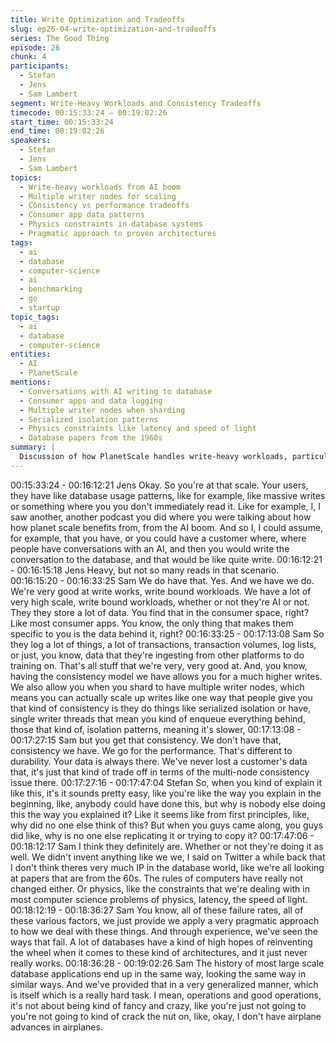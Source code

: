 ```yaml
---
title: Write Optimization and Tradeoffs
slug: ep26-04-write-optimization-and-tradeoffs
series: The Good Thing
episode: 26
chunk: 4
participants:
  - Stefan
  - Jens
  - Sam Lambert
segment: Write-Heavy Workloads and Consistency Tradeoffs
timecode: 00:15:33:24 – 00:19:02:26
start_time: 00:15:33:24
end_time: 00:19:02:26
speakers:
  - Stefan
  - Jens
  - Sam Lambert
topics:
  - Write-heavy workloads from AI boom
  - Multiple writer nodes for scaling
  - Consistency vs performance tradeoffs
  - Consumer app data patterns
  - Physics constraints in database systems
  - Pragmatic approach to proven architectures
tags:
  - ai
  - database
  - computer-science
  - ai
  - benchmarking
  - go
  - startup
topic_tags:
  - ai
  - database
  - computer-science
entities:
  - AI
  - PlanetScale
mentions:
  - Conversations with AI writing to database
  - Consumer apps and data logging
  - Multiple writer nodes when sharding
  - Serialized isolation patterns
  - Physics constraints like latency and speed of light
  - Database papers from the 1960s
summary: |
  Discussion of how PlanetScale handles write-heavy workloads, particularly from AI applications, and the consistency tradeoffs they make for performance. Sam explains their pragmatic approach rooted in fundamental computer science principles rather than attempting to reinvent database architecture.
---
```


00:15:33:24 - 00:16:12:21
Jens
Okay. So you're at that scale. Your users, they have like database usage patterns, like for
example, like massive writes or something where you you don't immediately read it. Like for
example, I, I saw another, another podcast you did where you were talking about how how
planet scale benefits from, from the AI boom. And so I, I could assume, for example, that you
have, or you could have a customer where, where people have conversations with an AI, and
then you would write the conversation to the database, and that would be like quite write.
00:16:12:21 - 00:16:15:18
Jens
Heavy, but not so many reads in that scenario.
00:16:15:20 - 00:16:33:25
Sam
We do have that. Yes. And we have we do. We're very good at write works, write bound
workloads. We have a lot of very high scale, write bound workloads, whether or not they're AI or
not. They they store a lot of data. You find that in the consumer space, right? Like most
consumer apps. You know, the only thing that makes them specific to you is the data behind it,
right?
00:16:33:25 - 00:17:13:08
Sam
So they log a lot of things, a lot of transactions, transaction volumes, log lists, or just, you know,
data that they're ingesting from other platforms to do training on. That's all stuff that we're very,
very good at. And, you know, having the consistency model we have allows you for a much
higher writes. We also allow you when you shard to have multiple writer nodes, which means
you can actually scale up writes like one way that people give you that kind of consistency is
they do things like serialized isolation or have, single writer threads that mean you kind of
enqueue everything behind, those that kind of, isolation patterns, meaning it's slower,
00:17:13:08 - 00:17:27:15
Sam
but you get that consistency. We don't have that, consistency we have. We go for the
performance. That's different to durability. Your data is always there. We've never lost a
customer's data that, it's just that kind of trade off in terms of the multi-node consistency issue
there.
00:17:27:16 - 00:17:47:04
Stefan
So, when you kind of explain it like this, it's it sounds pretty easy, like you're like the way you
explain in the beginning, like, anybody could have done this, but why is nobody else doing this
the way you explained it? Like it seems like from first principles, like, why did no one else think
of this? But when you guys came along, you guys did like, why is no one else replicating it or
trying to copy it?
00:17:47:06 - 00:18:12:17
Sam
I think they definitely are. Whether or not they're doing it as well. We didn't invent anything like
we we, I said on Twitter a while back that I don't think theres very much IP in the database
world, like we're all looking at papers that are from the 60s. The rules of computers have really
not changed either. Or physics, like the constraints that we're dealing with in most computer
science problems of physics, latency, the speed of light.
00:18:12:19 - 00:18:36:27
Sam
You know, all of these failure rates, all of these various factors, we just provide we apply a very
pragmatic approach to how we deal with these things. And through experience, we've seen the
ways that fail. A lot of databases have a kind of high hopes of reinventing the wheel when it
comes to these kind of architectures, and it just never really works.
00:18:36:28 - 00:19:02:26
Sam
The history of most large scale database applications end up in the same way, looking the same
way in similar ways. And we've provided that in a very generalized manner, which is itself which
is a really hard task. I mean, operations and good operations, it's not about being kind of fancy
and crazy, like you're just not going to you're not going to kind of crack the nut on, like, okay, I
don't have airplane advances in airplanes.